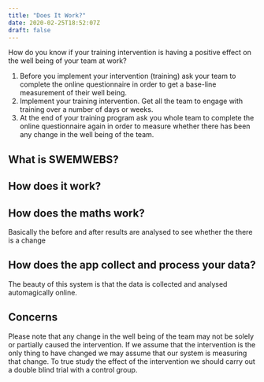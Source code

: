 ```yaml
---
title: "Does It Work?"
date: 2020-02-25T18:52:07Z
draft: false
---
```


How do you know if your training intervention is having a positive effect on the well being of your team at work?

1. Before you implement your intervention (training) ask your team to complete the online questionnaire in order to get a base-line measurement of their well being.
1. Implement your training intervention. Get all the team to engage with training over a number of days or weeks.
3. At the end of your training program ask you whole team to complete the online questionnaire again in order to measure whether there has been any change in the well being of the team.

## What is SWEMWEBS?
## How does it work?
## How does the maths work?
Basically the before and after results are analysed to see whether the there is a change 
## How does the app collect and process your data?
The beauty of this system is that the data is collected and analysed automagically online.
## Concerns
Please note that any change in the well being of the team may not be solely or partially caused the intervention. If we assume that the intervention is the only thing to have changed we may assume that our system is measuring that change. To true study the effect of the intervention we should carry out a double blind trial with a control group.
